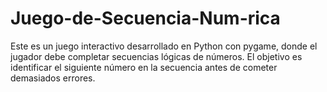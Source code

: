 # Juego-de-Secuencia-Num-rica
Este es un juego interactivo desarrollado en Python con pygame, donde el jugador debe completar secuencias lógicas de números. El objetivo es identificar el siguiente número en la secuencia antes de cometer demasiados errores.
